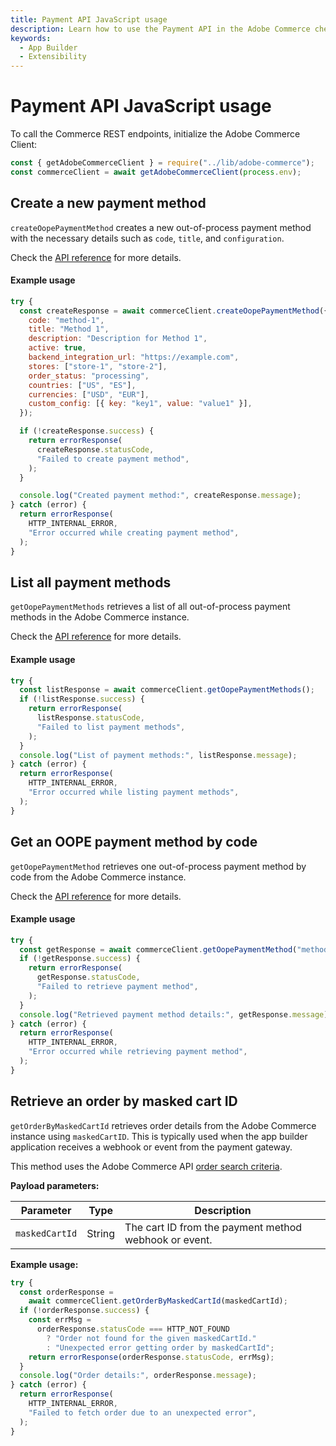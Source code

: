 ```yaml
---
title: Payment API JavaScript usage
description: Learn how to use the Payment API in the Adobe Commerce checkout starter kit.
keywords:
  - App Builder
  - Extensibility
---
```


# Payment API JavaScript usage

To call the Commerce REST endpoints, initialize the Adobe Commerce Client:

```javascript
const { getAdobeCommerceClient } = require("../lib/adobe-commerce");
const commerceClient = await getAdobeCommerceClient(process.env);
```

## Create a new payment method

`createOopePaymentMethod` creates a new out-of-process payment method with the necessary details such as `code`, `title`, and `configuration`.

Check the [API reference](payment-reference/#create-a-new-payment-method) for more details.

<CodeBlock slots="heading, code" repeat="1" languages="javascript" />

#### Example usage

```javascript
try {
  const createResponse = await commerceClient.createOopePaymentMethod({
    code: "method-1",
    title: "Method 1",
    description: "Description for Method 1",
    active: true,
    backend_integration_url: "https://example.com",
    stores: ["store-1", "store-2"],
    order_status: "processing",
    countries: ["US", "ES"],
    currencies: ["USD", "EUR"],
    custom_config: [{ key: "key1", value: "value1" }],
  });

  if (!createResponse.success) {
    return errorResponse(
      createResponse.statusCode,
      "Failed to create payment method",
    );
  }

  console.log("Created payment method:", createResponse.message);
} catch (error) {
  return errorResponse(
    HTTP_INTERNAL_ERROR,
    "Error occurred while creating payment method",
  );
}
```

## List all payment methods

`getOopePaymentMethods` retrieves a list of all out-of-process payment methods in the Adobe Commerce instance.

Check the [API reference](payment-reference/#list-all-payment-methods) for more details.

<CodeBlock slots="heading, code" repeat="1" languages="javascript" />

#### Example usage

```javascript
try {
  const listResponse = await commerceClient.getOopePaymentMethods();
  if (!listResponse.success) {
    return errorResponse(
      listResponse.statusCode,
      "Failed to list payment methods",
    );
  }
  console.log("List of payment methods:", listResponse.message);
} catch (error) {
  return errorResponse(
    HTTP_INTERNAL_ERROR,
    "Error occurred while listing payment methods",
  );
}
```

## Get an OOPE payment method by code

`getOopePaymentMethod` retrieves one out-of-process payment method by code from the Adobe Commerce instance.

Check the [API reference](payment-reference/#get-an-oope-payment-method-by-code) for more details.

<CodeBlock slots="heading, code" repeat="1" languages="javascript" />

#### Example usage

```javascript
try {
  const getResponse = await commerceClient.getOopePaymentMethod("method-1");
  if (!getResponse.success) {
    return errorResponse(
      getResponse.statusCode,
      "Failed to retrieve payment method",
    );
  }
  console.log("Retrieved payment method details:", getResponse.message);
} catch (error) {
  return errorResponse(
    HTTP_INTERNAL_ERROR,
    "Error occurred while retrieving payment method",
  );
}
```

## Retrieve an order by masked cart ID

`getOrderByMaskedCartId` retrieves order details from the Adobe Commerce instance using `maskedCartID`. This is typically used when the app builder application receives a webhook or event from the payment gateway.

This method uses the Adobe Commerce API [order search criteria](https://developer.adobe.com/commerce/webapi/rest/use-rest/performing-searches/#other-search-criteria).

**Payload parameters:**

| Parameter      | Type   | Description                                           |
| -------------- | ------ | ----------------------------------------------------- |
| `maskedCartId` | String | The cart ID from the payment method webhook or event. |

**Example usage:**

```javascript
try {
  const orderResponse =
    await commerceClient.getOrderByMaskedCartId(maskedCartId);
  if (!orderResponse.success) {
    const errMsg =
      orderResponse.statusCode === HTTP_NOT_FOUND
        ? "Order not found for the given maskedCartId."
        : "Unexpected error getting order by maskedCartId";
    return errorResponse(orderResponse.statusCode, errMsg);
  }
  console.log("Order details:", orderResponse.message);
} catch (error) {
  return errorResponse(
    HTTP_INTERNAL_ERROR,
    "Failed to fetch order due to an unexpected error",
  );
}
```

